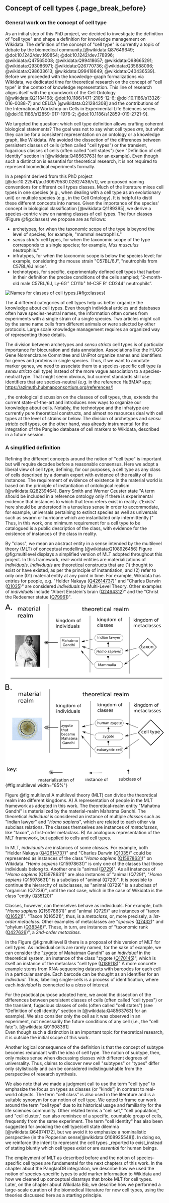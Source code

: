 ## Concept of cell types  {.page_break_before}

### General work on the concept of cell type
As an initial step of this PhD project, we decided to investigate the definition of "cell type" and shape a definition for knowledge management on Wikidata. 
The definition of the concept of "cell type" is currently a topic of debate by the biomedical community.[@wikidata:Q87649649; @doi:10.1242/dev.169854; @doi:10.1242/dev.178996; @wikidata:Q47565008; @wikidata:Q99418657; @wikidata:Q98665291; @wikidata:Q93086971; @wikidata:Q26770736; @wikidata:Q35688096; @wikidata:Q98633613; @wikidata:Q99418649; @wikidata:Q40436539].
Before we proceeded with the knowledge-graph formalizations via Wikidata, we dedicated time for theoretical research on the concept of "cell type" in the context of knowledge representation. 
This line of research aligns itself with the groundwork of the Cell Ontology [@wikidata:Q21184168; @doi:10.1186/1471-2105-12-6; @doi:10.1186/s13326-016-0088-7] and CELDA [@wikidata:Q21284308]  and the contributions of the International Workshop on Cells in Experimental Life Sciences series [@doi:10.1186/s12859-017-1976-2; @doi:10.1186/s12859-019-2721-9].

We targeted the question: which cell type definition allows crafting coherent biological statements? 
The goal was not to say what cell types _are_, but what they can be for a consistent representation on an ontology or a knowledge graph, like Wikidata.
We avoided the dissection of the differences between persistent classes of cells (often called "cell types") or the transient, fugacious classes of cells (often called "cell states") (see "Definition of cell identity" section in [@wikidata:Q48563763] for an example).
Even though such a distinction is essential for theoretical research, it is not required to represent biomedical experiments formally.

In a preprint derived from this PhD project [@doi:10.22541/au.160979530.02627436/v1], we proposed naming conventions for different cell types classes. 
Much of the literature mixes cell types in one species (e.g., when dealing with a cell type as an evolutionary unit) or multiple species (e.g., in the Cell Ontology). 
It is helpful to distil these different concepts into names. Given the importance of the species' concept in biological classification [@wikidata:Q1189395], we derive a species-centric view on naming classes of cell types. 
The four classes (Figure @fig:classes) we propose are as follows:

- archetypes, for when the taxonomic scope of the type is beyond the level of species; for example, "mammal neutrophils."
- _sensu stricto_ cell types, for when the taxonomic scope of the type corresponds to a single species; for example, _Mus musculus_ neutrophils."
- infratypes, for when the taxonomic scope is below the species level; for example, considering the mouse strain "C57BL/6J", "neutrophils from C57BL/6J mice". 
- technotypes, for specific, experimentally defined cell types that harbor in their definition the precise conditions of the cells sampled; “2-month-old male C57BL/6J, Ly-6G<sup>+</sup> CD11b<sup>+</sup>  M-CSF R<sup>-</sup>  CD244<sup>-</sup> neutrophils”.

![ Names for classes of cell types.](https://raw.githubusercontent.com/lubianat/fapesp_report_1/main/content/images/archetypes_hn.jpg){#fig:classes}

The 4 different categories of cell types help us better organize the knowledge about cell types. 
Even though individual articles and databases often have species-neutral names, the information often comes from experiments with a single strain of a single species.
Two articles might call by the same name cells from different animals or were selected by other protocols. 
Large scale knowledge management requires an organized way of representing those details.

The division between archetypes and _sensu stricto_ cell types is of particular importance for biocuration and data annotation. 
Associations like the  HUGO Gene Nomenclature Committee and UniProt organize names and identifiers for genes and proteins in single species. 
Thus, if we want to annotate marker genes, we need to associate them to a species-specific cell type (a _sensu stricto_ cell type) instead of the more vague association to a species-neutral type. 
That might seem obvious, but current standards still use identifiers that are species-neutral (e.g. in the reference HuBMAP app; <https://azimuth.hubmapconsortium.org/references/>)

, the ontological discussion on the classes of cell types, thus, extends the current state-of-the-art and introduces new ways to organize our knowledge about cells. 
Notably, the technotype and the infratype are currently pure theoretical constructs, and almost no resources deal with cell types at the level of strains or below. 
The division of archetypes and _sensu stricto_ cell types, on the other hand, was already instrumental for the integration of the Panglao database of cell markers to Wikidata, described in a future session.

### A simplified definition

 Refining the different concepts around the notion of "cell type" is important but will require decades before a reasonable consensus. Here we adopt a liberal view of cell type, defining, for our purposes, a cell type as any class of cells described by a domain expert with evidence of the reality of its instances.
The requirement of evidence of existence in the material world is based on the principle of instantiation of ontological realism [@wikidata:Q28239464]. Barry Smith and Werner Ceuster state  "A term should be included in a reference ontology only if there is experimental evidence that instances to which that term refers exist in reality. ('Exists' here should be understood in a tenseless sense in order to accommodate, for example, universals pertaining to extinct species as well as universals such as swarm or hurricane which are instantiated only intermittently.)"
Thus, in this work, one minimum requirement for a cell type to be catalogued is a public description of the class, with evidence for the existence of instances of the class in reality. 


By "class", we mean an abstract entity in a sense intended by the multilevel theory (MLT) of conceptual modelling [@wikidata:Q108926456]
Figure @fig:multilevel displays a simplified version of MLT adopted throughout this project.
In this framework, real-world entities are materializations of _individuals_. 
_Individuals_ are theoretical constructs that are (1) thought to exist or have existed, as per the principle of instantiation, and (2) refer to only one (01) material entity at any point in time. 
For example, Wikidata has entries for people, e.g. "Helder Nakaya ([Q42614737](https://www.wikidata.org/wiki/Q42614737))" and "Charles Darwin ([Q1035](https://www.wikidata.org/wiki/Q42614737))"  are considered _individuals_ by Multi-Level Theory.
Other examples of _individuals_ include "Albert Einstein's brain ([Q2464312](https://www.wikidata.org/wiki/Q2464312))" and the "Christ the Redeemer statue ([Q79961](https://www.wikidata.org/wiki/Q79961))".

![ Multi-Level Theory for cell types](https://raw.githubusercontent.com/lubianat/multilevel_ontology_drawings/master/combination_human_cell.png){#fig:multilevel width="85%"}

Figure @fig:multilevel A multilevel theory (MLT) can divide the theoretical realm into different kingdoms. A) A representation of people in the MLT framework as adopted in this work. The theoretical-realm entity "Mahatma Gandhi" is materialized by the material-realm Mahatma Gandhi. The theoretical _individual_ is considered an instance of multiple _classes_ such as "Indian lawyer" and "_Homo sapiens_", which are related to each other via subclass relations. The classes themselves are instances of _metaclasses_, like "taxon", a first-order metaclass. B) An analogous representation of the MLT framework, but applied to cells and cell types. 

In MLT, _individuals_ are instances of some _classes_.
For example, both "Helder Nakaya ([Q42614737](https://www.wikidata.org/wiki/Q42614737))" and "Charles Darwin ([Q1035](https://www.wikidata.org/wiki/Q42614737))" could be represented as instances of the class "_Homo sapiens_  ([Q15978631](https://www.wikidata.org/wiki/Q15978631))" on Wikidata. 
"_Homo sapiens_ (Q15978631)" is only one of the classes that those individuals belong to.
Another one is "animal ([Q729](https://www.wikidata.org/wiki/Q729))". 
As all instances of "_Homo sapiens_ (Q15978631)" are also instances of "animal (Q729)", "_Homo sapiens_ (Q15978631)" is a subclass of "animal (Q729)".
It is possible to continue the hierarchy of subclasses, as "animal (Q729)" is a subclass of "organism (Q7239)", until the root case, which in the case of Wikidata is the class "entity ([Q35120](https://www.wikidata.org/wiki/Q35120))" 


Classes, however, can themselves behave as individuals. 
For example, both "_Homo sapiens_ (Q15978631)" and "animal (Q729)" are instances of "taxon ([Q16521](https://www.wikidata.org/wiki/Q16521))".
"Taxon (Q16521)", thus, is a _metaclass_, or, more precisely, a _1st-order metaclass_. 
Other examples of metaclasses are "_species_ ([Q7432](https://www.wikidata.org/wiki/Q7432))" and "phylum ([Q38348](https://www.wikidata.org/wiki/Q38348))". 
These, in turn, are instances of "taxonomic rank ([Q427626](https://www.wikidata.org/wiki/Q427626))", a _2nd-order metaclass_. 


In the Figure @fig:multilevel B there is a proposal of this version of MLT for cell types. 
As individual cells are rarely named, for the sake of example, we can consider the "zygote of Mahatman Gandhi" as an _individual_ in the theoretical system, an instance of the class "zygote ([Q170145](https://www.wikidata.org/wiki/Q170145))", which is itself an instance of the metaclass "cell type ([Q189118](https://www.wikidata.org/wiki/Q189118))" 
A more concrete example stems from RNA-sequencing datasets with barcodes for each cell in a particular sample.
Each barcode can be thought as an identifier for an _individual_. 
Thus, labelling single-cells is a process of identification, where each _individual_ is connected to a _class_ of interest. 

<!-- From  https://raw.githubusercontent.com/lubianat/technotype/9f428cbcf8e8a8d2843faac684275fb0c37914ed/content/05.logical.md BEGIN-->

For the practical purpose adopted here, we avoid the dissection of the differences between persistent classes of cells (often called "cell types") or the transient, fugacious classes of cells (often called "cell states") (see "Definition of cell identity" section in [@wikidata:Q48563763] for an example). We also consider only the cell as it was observed in an experiment, not necessarily the future conditions of any cell (i.e., the "cell fate"). [@wikidata:Q91908361]  
Even though such a distinction is an important topic for theoretical research, it is outside the initial scope of this work. 

Another logical consequence of the definition is that the concept of subtype becomes redundant with the idea of cell type.
The notion of subtype, then, only makes sense when discussing classes with different degrees of universality.
Thus, claims to discover new cell "subtypes" or "types" differ only stylistically and can be considered indistinguishable from the perspective of research synthesis.

<!-- From  https://raw.githubusercontent.com/lubianat/technotype/9f428cbcf8e8a8d2843faac684275fb0c37914ed/content/05.logical.md END-->

We also note that we made a judgment call to use the term "cell type" to emphasize the focus on types as classes (or "kinds") in contrast to real-world objects.
The term "cell class" is also used in the literature and is a suitable synonym for our notion of cell type.
We opted to frame our work around the term "cell type" due to its historical usage and familiarity for the life sciences community.
Other related terms a "cell set," "cell population," and "cell cluster," can also reminisce of a specific, countable group of cells, frequently from the same experiment. 
The term "cell identity" has also been suggested for avoiding the cell type/cell state dilemma [@wikidata:Q64974172], but we avoid it to emphasize a nominalistic perspective (in the Popperian sense[@wikidata:Q108925548]).
In doing so, we reinforce the intent to represent the cell types  _reported to exist_instead of stating bluntly which cell types _exist_ or are _essential_ for human beings. 

The employment of MLT as described before and the notion of species-specific cell types are fundamental for the next chapters of this work. 
In the chapter about the PanglaoDB integration, we describe how we used the notion of species-specific types to add marker information to Wikidata and how we cleaned up conceptual disarrays that broke MLT for cell types.
Later, on the chapter about Wikidata Bib, we describe how we performed a large-scale curation of the biomedical literature for new cell types, using the theories discussed here as a starting principle.  
